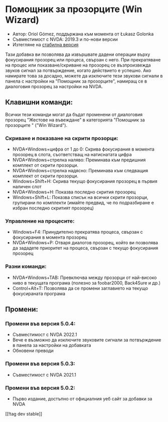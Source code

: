 # Помощник за прозорците (Win Wizard) #

* Автор: Oriol Gómez, поддържана към момента от Łukasz Golonka
* Съвместимост с NVDA: 2019.3 и по-нови версии
* Изтегляне на [стабилна версия][1]

Тази добавка ви позволява да извършвате дадени операции върху фокусирания
прозорец или процеса, свързан с него. При прекратяване на процес или
показване/скриване на прозорец се възпроизвежда звуков сигнал за
потвърждение, когато действието е успешно. Ако намирате това за досадно,
можете да изключите тези звукови сигнали в панела с настройки на "Помощник
за прозорците", намиращ се в диалоговия прозорец за настройки на NVDA.

## Клавишни команди:
Всички тези команди могат да бъдат променени от диалоговия прозорец "Жестове
на въвеждане" в категорията "Помощник за прозорците " ("Win Wizard").
### Скриване и показване на скрити прозорци:
* NVDA+Windows+цифра от 1 до 0: Скрива фокусирания в момента прозорец в
  слота, съответстващ на натиснатата цифра
* NVDA+Windows+стрелка наляво: Преминава към предишния комплект от скрити
  прозорци.
* NVDA+Windows+стрелка надясно: Преминава към следващия комплект от скрити
  прозорци.
* Windows+Shift+H: Скрива текущо фокусирания прозорец в първия наличен слот
* NVDA+Windows+H: Показва последно скрития прозорец
* Windows+Shift+L: Показва списък на всички скрити прозорци, групирани по
  комплекти (имайте предвид, че по подразбиране е избран последно скритият
  прозорец)

### Управление на процесите:
* Windows+F4: Принудително прекратява процеса, свързан с фокусирания в
  момента прозорец
* NVDA+Windows+P: Отваря диалогов прозорец, който ви позволява да зададете
  приоритет на процеса, свързан с текущо фокусирания прозорец

### Разни команди:
* NVDA+Windows+TAB: Превключва между прозорци от най-високо ниво в текущата
  програма (полезно за foobar2000, Back4Sure и др.)
* Control+Alt+T: Позволява да се промени заглавието на текущо фокусираната
  програма

## Промени:

### Промени във версия 5.0.4:

* Съвместимост с NVDA 2022.1
* Вече е възможно да изключите звуковите сигнали за потвърждение в панела за
  настройки на добавката
* Обновени преводи

### Промени във версия 5.0.3:

* Съвместимост с NVDA 2021.1

### Промени във версия 5.0.2:

* Първо издание, достъпно от официалния уеб сайт за добавки за NVDA

[[!tag dev stable]]

[1]: https://www.nvaccess.org/addonStore/legacy?file=winwizard
